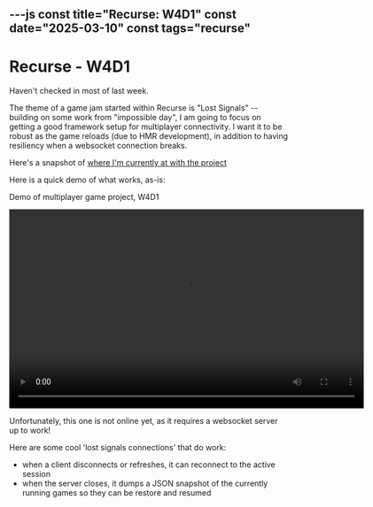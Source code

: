 ---js
const title="Recurse: W4D1"
const date="2025-03-10"
const tags="recurse"
---

# Recurse - W4D1

Haven't checked in most of last week.

The theme of a game jam started within Recurse is "Lost Signals" -- building on some work from "impossible day", I am going to focus on getting a good framework setup for multiplayer connectivity. I want it to be robust as the game reloads (due to HMR development), in addition to having resiliency when a websocket connection breaks.

Here's a snapshot of [where I'm currently at with the project](https://github.com/etgrieco/game-ws-multiplayer-experiment/tree/0971080d106bba81a002d1d4c56d1bd66ba6656c)

Here is a quick demo of what works, as-is:

<p id="multiplayer-game-demo-w4d1-video-desc" class="visually-hidden">
  Demo of multiplayer game project, W4D1
</p>
<video controls width="640" height="360" aria-describedby="multiplayer-game-demo-w4d1-video-desc">
    <source src="/blog-assets/recurse-w4d1/w4d1-demo.mp4" type="video/mp4">
</video>

Unfortunately, this one is not online yet, as it requires a websocket server up to work!


Here are some cool 'lost signals connections' that do work:
- when a client disconnects or refreshes, it can reconnect to the active session
- when the server closes, it dumps a JSON snapshot of the currently running games so they can be restore and resumed

